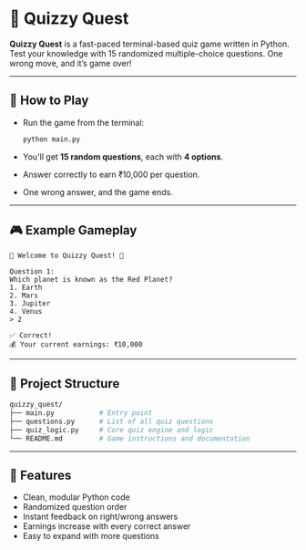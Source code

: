 # 🧠 Quizzy Quest

**Quizzy Quest** is a fast-paced terminal-based quiz game written in Python. Test your knowledge with 15 randomized multiple-choice questions. One wrong move, and it’s game over!

---

## 🚀 How to Play

* Run the game from the terminal:

  ```bash
  python main.py
  ```

* You'll get **15 random questions**, each with **4 options**.

* Answer correctly to earn ₹10,000 per question.

* One wrong answer, and the game ends.

---

## 🎮 Example Gameplay

```text
🎉 Welcome to Quizzy Quest! 🎉

Question 1:
Which planet is known as the Red Planet?
1. Earth
2. Mars
3. Jupiter
4. Venus
> 2

✅ Correct!
💰 Your current earnings: ₹10,000
```

---

## 📁 Project Structure

```bash
quizzy_quest/
├── main.py           # Entry point
├── questions.py      # List of all quiz questions
├── quiz_logic.py     # Core quiz engine and logic
└── README.md         # Game instructions and documentation
```

---

## 🧩 Features

* Clean, modular Python code
* Randomized question order
* Instant feedback on right/wrong answers
* Earnings increase with every correct answer
* Easy to expand with more questions
